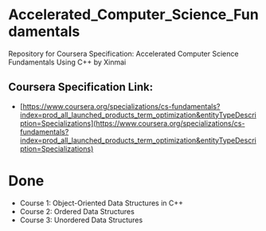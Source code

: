 # Accelerated_Computer_Science_Fundamentals
Repository for Coursera Specification: Accelerated Computer Science Fundamentals Using C++ by Xinmai

## Coursera Specification Link:
* [https://www.coursera.org/specializations/cs-fundamentals?index=prod_all_launched_products_term_optimization&entityTypeDescription=Specializations](https://www.coursera.org/specializations/cs-fundamentals?index=prod_all_launched_products_term_optimization&entityTypeDescription=Specializations)

# Done
* Course 1: Object-Oriented Data Structures in C++
* Course 2: Ordered Data Structures
* Course 3: Unordered Data Structures


